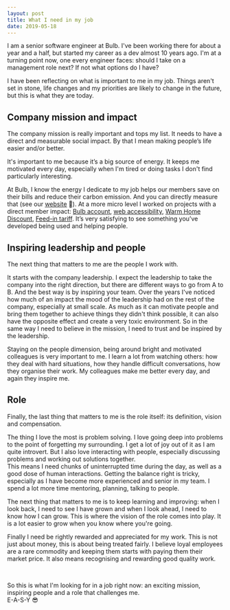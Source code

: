 ```yaml
---
layout: post
title: What I need in my job
date: 2019-05-18
---
```

I am a senior software engineer at Bulb.
I've been working there for about a year and a half, but started my career as a dev almost 10 years ago.
I'm at a turning point now, one every engineer faces: should I take on a management role next? If not what options do I have?

I have been reflecting on what is important to me in my job.
Things aren't set in stone, life changes and my priorities are likely to change in the future, but this is what they are today.


## Company mission and impact
The company mission is really important and tops my list. It needs to have a direct and measurable social impact. By that I mean making people’s life easier and/or better.

It's important to me because it’s a big source of energy. It keeps me motivated every day, especially when I'm tired or doing tasks I don't find particularly interesting.

At Bulb, I know the energy I dedicate to my job helps our members save on their bills and reduce their carbon emission. And you can directly measure that (see our [website](https://bulb.co.uk/) 🌳).
At a more micro level I worked on projects with a direct member impact: [Bulb account](https://account.bulb.co.uk/login), [web accessibility](https://caroleolivier.github.io/blog/2018/07/29/my-first-step-into-accessibility), [Warm Home Discount](https://bulb.co.uk/warm-home-discount/), [Feed-in tariff](https://www.ofgem.gov.uk/environmental-programmes/fit). It’s very satisfying to see something you’ve developed being used and helping people.


## Inspiring leadership and people
The next thing that matters to me are the people I work with.

It starts with the company leadership.
I expect the leadership to take the company into the right direction, but there are different ways to go from A to B.
And the best way is by inspiring your team.
Over the years I've noticed how much of an impact the mood of the leadership had on the rest of the company, especially at small scale. As much as it can motivate people and bring them together to achieve things they didn't think possible, it can also have the opposite effect and create a very toxic environment.
So in the same way I need to believe in the mission, I need to trust and be inspired by the leadership.

Staying on the people dimension, being around bright and motivated colleagues is very important to me. I learn a lot from watching others: how they deal with hard situations, how they handle difficult conversations, how they organise their work. My colleagues make me better every day, and again they inspire me.


## Role
Finally, the last thing that matters to me is the role itself: its definition, vision and compensation.

The thing I love the most is problem solving. I love going deep into problems to the point of forgetting my surrounding. I get a lot of joy out of it as I am quite introvert.
But I also love interacting with people, especially discussing problems and working out solutions together.
<br>This means I need chunks of uninterrupted time during the day, as well as a good dose of human interactions. Getting the balance right is tricky, especially as I have become more experienced and senior in my team. I spend a lot more time mentoring, planning, talking to people.

The next thing that matters to me is to keep learning and improving: when I look back, I need to see I have grown and when I look ahead, I need to know how I can grow. This is where the vision of the role comes into play. It is a lot easier to grow when you know where you're going.

Finally I need be rightly rewarded and appreciated for my work. This is not just about money, this is about being treated fairly.
I believe loyal employees are a rare commodity and keeping them starts with paying them their market price. It also means recognising and rewarding good quality work.

<br/>

So this is what I'm looking for in a job right now: an exciting mission, inspiring people and a role that challenges me.
<br/>
E-A-S-Y 😎
